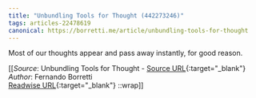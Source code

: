```yaml
---
title: "Unbundling Tools for Thought (442273246)"
tags: articles-22478619
canonical: https://borretti.me/article/unbundling-tools-for-thought
---
```


Most of our thoughts appear and pass away instantly, for good reason.


[[_Source_: Unbundling Tools for Thought - [Source URL](https://borretti.me/article/unbundling-tools-for-thought){:target="_blank"}<br>
_Author_: Fernando Borretti<br>
[Readwise URL](https://readwise.io/open/442273246){:target="_blank"}
::wrap]]